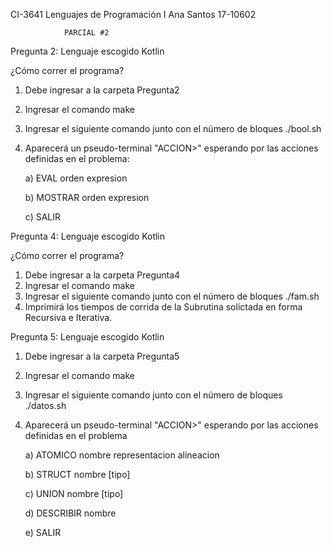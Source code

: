 CI-3641 Lenguajes de Programación I
Ana Santos 17-10602

                PARCIAL #2

Pregunta 2: Lenguaje escogido Kotlin

¿Cómo correr el programa?

1) Debe ingresar a la carpeta Pregunta2
2) Ingresar el comando make
3) Ingresar el siguiente comando junto con el número de bloques ./bool.sh 
4) Aparecerá un pseudo-terminal "ACCION>" esperando por las acciones definidas en el problema:
    
    a) EVAL orden expresion
    
    b) MOSTRAR orden expresion
    
    c) SALIR

Pregunta 4: Lenguaje escogido Kotlin

¿Cómo correr el programa?

1) Debe ingresar a la carpeta Pregunta4
2) Ingresar el comando make
3) Ingresar el siguiente comando junto con el número de bloques ./fam.sh <n>
4) Imprimirá los tiempos de corrida de la Subrutina solictada en forma Recursiva e Iterativa.


Pregunta 5: Lenguaje escogido Kotlin

1) Debe ingresar a la carpeta Pregunta5
2) Ingresar el comando make
3) Ingresar el siguiente comando junto con el número de bloques ./datos.sh
4) Aparecerá un pseudo-terminal "ACCION>" esperando por las acciones definidas en el problema
  
    a) ATOMICO nombre representacion alineacion
  
    b) STRUCT nombre [tipo]
  
    c) UNION nombre [tipo] 
  
    d) DESCRIBIR nombre
  
    e) SALIR
  
